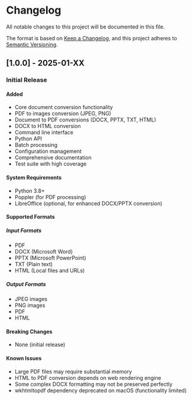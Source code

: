 # Changelog

All notable changes to this project will be documented in this file.

The format is based on [Keep a Changelog](https://keepachangelog.com/en/1.0.0/),
and this project adheres to [Semantic Versioning](https://semver.org/spec/v2.0.0.html).

## [1.0.0] - 2025-01-XX

### Initial Release

#### Added
- Core document conversion functionality
- PDF to images conversion (JPEG, PNG)
- Document to PDF conversions (DOCX, PPTX, TXT, HTML)
- DOCX to HTML conversion
- Command line interface
- Python API
- Batch processing
- Configuration management
- Comprehensive documentation
- Test suite with high coverage

#### System Requirements
- Python 3.8+
- Poppler (for PDF processing)
- LibreOffice (optional, for enhanced DOCX/PPTX conversion)

#### Supported Formats

##### Input Formats
- PDF
- DOCX (Microsoft Word)
- PPTX (Microsoft PowerPoint)
- TXT (Plain text)
- HTML (Local files and URLs)

##### Output Formats
- JPEG images
- PNG images
- PDF
- HTML

#### Breaking Changes
- None (initial release)

#### Known Issues
- Large PDF files may require substantial memory
- HTML to PDF conversion depends on web rendering engine
- Some complex DOCX formatting may not be preserved perfectly
- wkhtmltopdf dependency deprecated on macOS (functionality limited)